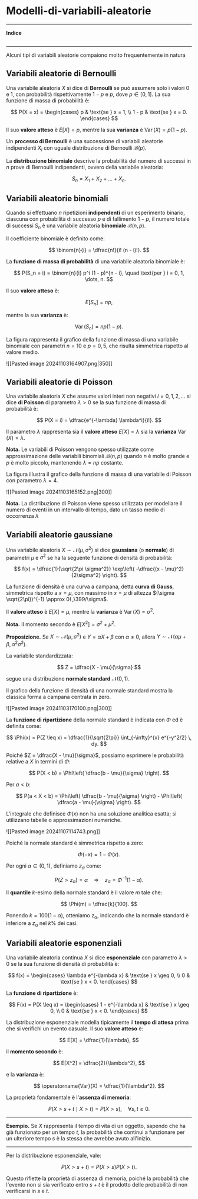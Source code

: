 # Modelli-di-variabili-aleatorie

---
**Indice**
```table-of-contents
```
---

Alcuni tipi di variabili aleatorie compaiono molto frequentemente in natura

## Variabili aleatorie di Bernoulli

Una variabile aleatoria $X$ si dice di **Bernoulli** se può assumere solo i valori $0$ e $1$, con probabilità rispettivamente $1 - p$ e $p$, dove $p \in [0, 1]$. La sua funzione di massa di probabilità è:

$$
P(X = x) = \begin{cases}
p & \text{se } x = 1, \\
1 - p & \text{se } x = 0.
\end{cases}
$$

Il suo **valore atteso** è $E[X] = p$, mentre la sua **varianza** è $\operatorname{Var}(X) = p(1 - p)$.

Un **processo di Bernoulli** è una successione di variabili aleatorie indipendenti $X_i$ con uguale distribuzione di Bernoulli $\mathcal{B}(p)$.

La **distribuzione binomiale** descrive la probabilità del numero di successi in $n$ prove di Bernoulli indipendenti, ovvero della variabile aleatoria:

$$
S_n = X_1 + X_2 + \dots + X_n.
$$

## Variabili aleatorie binomiali

Quando si effettuano $n$ ripetizioni **indipendenti** di un esperimento binario, ciascuna con probabilità di successo $p$ e di fallimento $1 - p$, il numero totale di successi $S_n$ è una variabile aleatoria **binomiale** $\mathcal{B}(n, p)$.

Il coefficiente binomiale è definito come:

$$
\binom{n}{i} = \dfrac{n!}{i! (n - i)!}.
$$

La **funzione di massa di probabilità** di una variabile aleatoria binomiale è:

$$
P(S_n = i) = \binom{n}{i} p^i (1 - p)^{n - i}, \quad \text{per } i = 0, 1, \dots, n.
$$

Il suo **valore atteso** è:

$$
E[S_n] = n p,
$$

mentre la sua **varianza** è:

$$
\operatorname{Var}(S_n) = n p (1 - p).
$$

La figura rappresenta il grafico della funzione di massa di una variabile binomiale con parametri $n = 10$ e $p = 0{,}5$, che risulta simmetrica rispetto al valore medio.

![[Pasted image 20241103164907.png|350]]

## Variabili aleatorie di Poisson

Una variabile aleatoria $X$ che assume valori interi non negativi $i = 0, 1, 2, \dots$ si dice **di Poisson** di parametro $\lambda > 0$ se la sua funzione di massa di probabilità è:

$$
P(X = i) = \dfrac{e^{-\lambda} \lambda^i}{i!}.
$$

Il parametro $\lambda$ rappresenta sia il **valore atteso** $E[X] = \lambda$ sia la **varianza** $\operatorname{Var}(X) = \lambda$.

**Nota.** Le variabili di Poisson vengono spesso utilizzate come approssimazione delle variabili binomiali $\mathcal{B}(n, p)$ quando $n$ è molto grande e $p$ è molto piccolo, mantenendo $\lambda = n p$ costante.

La figura illustra il grafico della funzione di massa di una variabile di Poisson con parametro $\lambda = 4$.

![[Pasted image 20241103165152.png|300]]

**Nota.** La distribuzione di Poisson viene spesso utilizzata per modellare il numero di eventi in un intervallo di tempo, dato un tasso medio di occorrenza $\lambda$
## Variabili aleatorie gaussiane

Una variabile aleatoria $X \sim \mathcal{N}(\mu, \sigma^2)$ si dice **gaussiana** (o **normale**) di parametri $\mu$ e $\sigma^2$ se ha la seguente funzione di densità di probabilità:

$$
f(x) = \dfrac{1}{\sqrt{2\pi \sigma^2}} \exp\left( -\dfrac{(x - \mu)^2}{2\sigma^2} \right).
$$

La funzione di densità è una curva a campana, detta **curva di Gauss**, simmetrica rispetto a $x = \mu$, con massimo in $x = \mu$ di altezza $(\sigma \sqrt{2\pi})^{-1} \approx 0{,}399/\sigma$.

Il **valore atteso** è $E[X] = \mu$, mentre la **varianza** è $\operatorname{Var}(X) = \sigma^2$.

**Nota.** Il momento secondo è $E[X^2] = \sigma^2 + \mu^2$.

**Proposizione.** Se $X \sim \mathcal{N}(\mu, \sigma^2)$ e $Y = \alpha X + \beta$ con $\alpha \neq 0$, allora $Y \sim \mathcal{N}(\alpha \mu + \beta, \alpha^2 \sigma^2)$.

La variabile standardizzata:

$$
Z = \dfrac{X - \mu}{\sigma}
$$

segue una distribuzione **normale standard** $\mathcal{N}(0, 1)$.

 Il grafico della funzione di densità di una normale standard mostra la classica forma a campana centrata in zero.

![[Pasted image 20241103170100.png|300]]

La **funzione di ripartizione** della normale standard è indicata con $\Phi$ ed è definita come:

$$
\Phi(x) = P(Z \leq x) = \dfrac{1}{\sqrt{2\pi}} \int_{-\infty}^{x} e^{-y^2/2} \, dy.
$$

Poiché $Z = \dfrac{X - \mu}{\sigma}$, possiamo esprimere le probabilità relative a $X$ in termini di $\Phi$:

$$
P(X < b) = \Phi\left( \dfrac{b - \mu}{\sigma} \right).
$$

Per $a < b$:

$$
P(a < X < b) = \Phi\left( \dfrac{b - \mu}{\sigma} \right) - \Phi\left( \dfrac{a - \mu}{\sigma} \right).
$$

L'integrale che definisce $\Phi(x)$ non ha una soluzione analitica esatta; si utilizzano tabelle o approssimazioni numeriche.

![[Pasted image 20241107114743.png]]

Poiché la normale standard è simmetrica rispetto a zero:

$$
\Phi(-x) = 1 - \Phi(x).
$$

Per ogni $\alpha \in (0, 1)$, definiamo $z_\alpha$ come:

$$
P(Z > z_\alpha) = \alpha \quad \Rightarrow \quad z_\alpha = \Phi^{-1}(1 - \alpha).
$$

Il **quantile** $k$-esimo della normale standard è il valore $m$ tale che:

$$
\Phi(m) = \dfrac{k}{100}.
$$

Ponendo $k = 100(1 - \alpha)$, otteniamo $z_\alpha$, indicando che la normale standard è inferiore a $z_\alpha$ nel $k\%$ dei casi.

## Variabili aleatorie esponenziali

Una variabile aleatoria continua $X$ si dice **esponenziale** con parametro $\lambda > 0$ se la sua funzione di densità di probabilità è:

$$
f(x) = \begin{cases}
\lambda e^{-\lambda x} & \text{se } x \geq 0, \\
0 & \text{se } x < 0.
\end{cases}
$$

La **funzione di ripartizione** è:

$$
F(x) = P(X \leq x) = \begin{cases}
1 - e^{-\lambda x} & \text{se } x \geq 0, \\
0 & \text{se } x < 0.
\end{cases}
$$

La distribuzione esponenziale modella tipicamente il **tempo di attesa** prima che si verifichi un evento casuale. Il suo **valore atteso** è:

$$
E[X] = \dfrac{1}{\lambda},
$$

il **momento secondo** è:

$$
E[X^2] = \dfrac{2}{\lambda^2},
$$

e la **varianza** è:

$$
\operatorname{Var}(X) = \dfrac{1}{\lambda^2}.
$$

La proprietà fondamentale è l'**assenza di memoria**:

$$
P(X > s + t \mid X > t) = P(X > s), \quad \forall s, t \geq 0.
$$

---

**Esempio.** Se $X$ rappresenta il tempo di vita di un oggetto, sapendo che ha già funzionato per un tempo $t$, la probabilità che continui a funzionare per un ulteriore tempo $s$ è la stessa che avrebbe avuto all'inizio.

---

Per la distribuzione esponenziale, vale:

$$
P(X > s + t) = P(X > s) P(X > t).
$$

Questo riflette la proprietà di assenza di memoria, poiché la probabilità che l'evento non si sia verificato entro $s + t$ è il prodotto delle probabilità di non verificarsi in $s$ e $t$.
